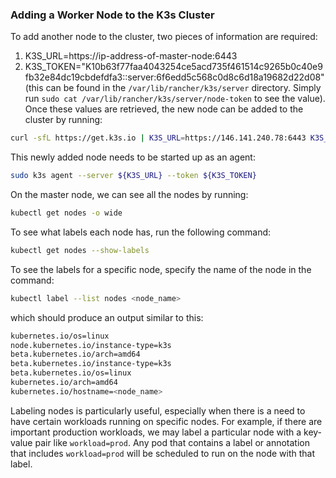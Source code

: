 ### Adding a Worker Node to the K3s Cluster

To add another node to the cluster, two pieces of information are required:   
1. K3S_URL=https://ip-address-of-master-node:6443   
2. K3S_TOKEN="K10b63f77faa4043254ce5acd735f461514c9265b0c40e9fb32e84dc19cbdefdfa3::server:6f6edd5c568c0d8c6d18a19682d22d08" (this can be found in the `/var/lib/rancher/k3s/server` directory. Simply run `sudo cat /var/lib/rancher/k3s/server/node-token` to see the value).   
Once these values are retrieved, the new node can be added to the cluster by running:
```bash
curl -sfL https://get.k3s.io | K3S_URL=https://146.141.240.78:6443 K3S_TOKEN="K10b63f77faa4043254ce5acd735f461514c9265b0c40e9fb32e84dc19cbdefdfa3::server:6f6edd5c568c0d8c6d18a19682d22d08" INSTALL_K3S_EXEC="--disable servicelb --disable traefik" sh -s - --write-kubeconfig-mode 644
```
This newly added node needs to be started up as an agent:
```bash
sudo k3s agent --server ${K3S_URL} --token ${K3S_TOKEN}
```
On the master node, we can see all the nodes by running:
```bash
kubectl get nodes -o wide
```
To see what labels each node has, run the following command:
```bash
kubectl get nodes --show-labels
```
To see the labels for a specific node, specify the name of the node in the command:
```bash
kubectl label --list nodes <node_name>
```
which should produce an output similar to this:
```bash
kubernetes.io/os=linux
node.kubernetes.io/instance-type=k3s
beta.kubernetes.io/arch=amd64
beta.kubernetes.io/instance-type=k3s
beta.kubernetes.io/os=linux
kubernetes.io/arch=amd64
kubernetes.io/hostname=<node_name>
```
Labeling nodes is particularly useful, especially when there is a need to have certain workloads running on specific nodes. For example, if there are important production workloads, we may label a particular node with a key-value pair like `workload=prod`. Any pod that contains a label or annotation that includes `workload=prod` will be scheduled to run on the node with that label.